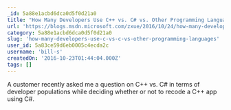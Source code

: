 ```yaml
---
_id: 5a88e1acbd6dca0d5f0d21a0
title: "How Many Developers Use C++ vs. C# vs. Other Programming Languages"
url: 'https://blogs.msdn.microsoft.com/zxue/2016/10/24/how-many-developers-use-c-vs-c-vs-other-programming-languages/'
category: 5a88e1acbd6dca0d5f0d21a0
slug: 'how-many-developers-use-c-vs-c-vs-other-programming-languages'
user_id: 5a83ce59d6eb0005c4ecda2c
username: 'bill-s'
createdOn: '2016-10-23T01:44:04.000Z'
tags: []
---
```


A customer recently asked me a question on C++ vs. C# in terms of developer populations while deciding whether or not to recode a C++ app using C#. 
